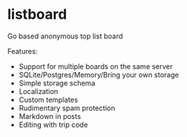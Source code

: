 # listboard

Go based anonymous top list board

Features:

* Support for multiple boards on the same server
* SQLite/Postgres/Memory/Bring your own storage
* Simple storage schema
* Localization
* Custom templates
* Rudimentary spam protection
* Markdown in posts
* Editing with trip code
